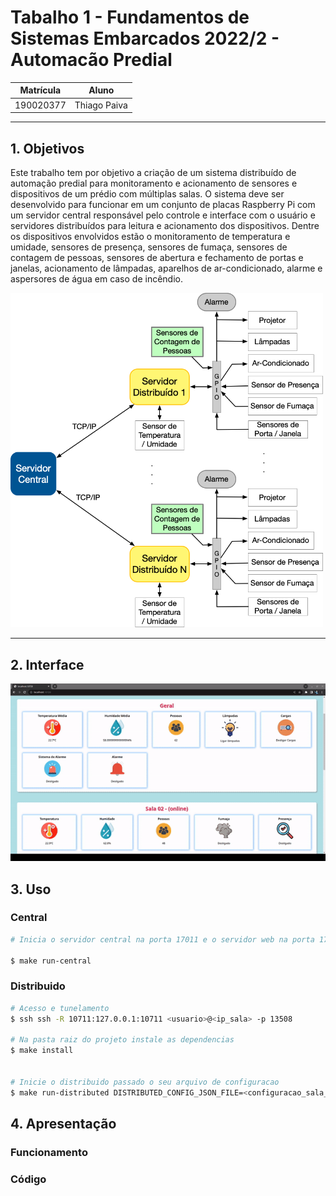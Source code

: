 # Tabalho 1 - Fundamentos de Sistemas Embarcados 2022/2 - Automacão Predial

|Matrícula | Aluno |
| :--: | :--: |
| 190020377 |  Thiago Paiva |

<hr>

## 1. Objetivos

Este trabalho tem por objetivo a criação de um sistema distribuído de automação predial para monitoramento e acionamento de sensores e dispositivos de um prédio com múltiplas salas. O sistema deve ser desenvolvido para funcionar em um conjunto de placas Raspberry Pi com um servidor central responsável pelo controle e interface com o usuário e servidores distribuídos para leitura e acionamento dos dispositivos. Dentre os dispositivos envolvidos estão o monitoramento de temperatura e umidade, sensores de presença, sensores de fumaça, sensores de contagem de pessoas, sensores de abertura e fechamento de portas e janelas, acionamento de lâmpadas, aparelhos de ar-condicionado, alarme e aspersores de água em caso de incêndio.

<img src="arch.png" width="500"/>

<hr>

## 2. Interface

![](project.gif)

## 3. Uso

### Central
```bash
# Inicia o servidor central na porta 17011 e o servidor web na porta 17020

$ make run-central
```

### Distribuido
```bash
# Acesso e tunelamento
$ ssh ssh -R 10711:127.0.0.1:10711 <usuario>@<ip_sala> -p 13508

# Na pasta raiz do projeto instale as dependencias
$ make install


# Inicie o distribuido passado o seu arquivo de configuracao
$ make run-distributed DISTRIBUTED_CONFIG_JSON_FILE=<configuracao_sala_x.json>

```

## 4. Apresentação

### Funcionamento

### Código

